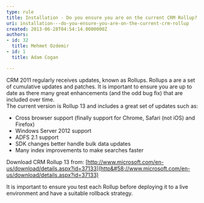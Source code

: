 ```yaml
---
type: rule
title: Installation - Do you ensure you are on the current CRM Rollup?
uri: installation---do-you-ensure-you-are-on-the-current-crm-rollup
created: 2013-06-28T04:54:14.0000000Z
authors:
- id: 32
  title: Mehmet Ozdemir
- id: 1
  title: Adam Cogan

---
```


 CRM 2011 regularly receives updates, known as Rollups. Rollups a are a set of cumulative updates and patches. It is important to ensure you are up to date as there many great enhancements (and the odd bug fix) that are included over time.  
​The current version is Rollup 13 and includes a great set of updates such as:

- Cross browser support (finally support for Chrome, Safari (not iOS) and Firefox)
- Windows Server 2012 support
- ADFS 2.1 support
- SDK changes better handle bulk data updates
- Many index improvements to make searches faster


Download CRM Rollup 13 from: [http://www.microsoft.com/en-us/download/details.aspx?id=37133](http&#58;//www.microsoft.com/en-us/download/details.aspx?id=37133)

It is important to ensure you test each Rollup before deploying it to a live environment and have a suitable rollback strategy.



